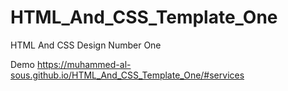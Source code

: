# HTML_And_CSS_Template_One
HTML And CSS Design Number One


Demo
https://muhammed-al-sous.github.io/HTML_And_CSS_Template_One/#services
